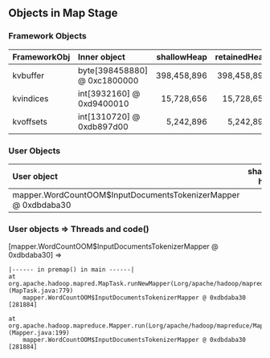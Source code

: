 ## Objects in Map Stage


### Framework Objects

| FrameworkObj 	| Inner object 	| shallowHeap 	| retainedHeap 	|
| :----------- | :----------- | -----------: | -----------: |
| kvbuffer	| byte[398458880] @ 0xc1800000	| 398,458,896	| 398,458,896	|
| kvindices	| int[3932160] @ 0xd9400010	| 15,728,656	| 15,728,656	|
| kvoffsets	| int[1310720] @ 0xdb897d00	| 5,242,896	| 5,242,896	|


### User Objects

| User object | shallow heap | retained heap | length | inner object | inner size | threads | code() |
|:------------| ------------:| -------------:| ------:|:------------ | ----------:| :------ | :------|
| mapper.WordCountOOM$InputDocumentsTokenizerMapper @ 0xdbdaba30 | 24 | 174,789,544 | 1 |  | | main | premap |

### User objects => Threads and code() 

[mapper.WordCountOOM$InputDocumentsTokenizerMapper @ 0xdbdaba30] =>

	|------ in premap() in main ------|
	at org.apache.hadoop.mapred.MapTask.runNewMapper(Lorg/apache/hadoop/mapred/JobConf;Lorg/apache/hadoop/mapreduce/split/JobSplit$TaskSplitIndex;Lorg/apache/hadoop/mapred/TaskUmbilicalProtocol;Lorg/apache/hadoop/mapred/Task$TaskReporter;)V (MapTask.java:779)
		mapper.WordCountOOM$InputDocumentsTokenizerMapper @ 0xdbdaba30 [281884]

	at org.apache.hadoop.mapreduce.Mapper.run(Lorg/apache/hadoop/mapreduce/Mapper$Context;)V (Mapper.java:199)
		mapper.WordCountOOM$InputDocumentsTokenizerMapper @ 0xdbdaba30 [281884]


